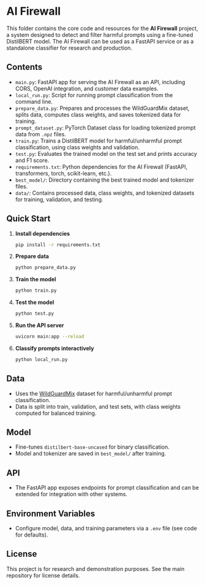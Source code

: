 # AI Firewall

This folder contains the core code and resources for the **AI Firewall** project, a system designed to detect and filter harmful prompts using a fine-tuned DistilBERT model. The AI Firewall can be used as a FastAPI service or as a standalone classifier for research and production.

## Contents

- `main.py`: FastAPI app for serving the AI Firewall as an API, including CORS, OpenAI integration, and customer data examples.
- `local_run.py`: Script for running prompt classification from the command line.
- `prepare_data.py`: Prepares and processes the WildGuardMix dataset, splits data, computes class weights, and saves tokenized data for training.
- `prompt_dataset.py`: PyTorch Dataset class for loading tokenized prompt data from `.npz` files.
- `train.py`: Trains a DistilBERT model for harmful/unharmful prompt classification, using class weights and validation.
- `test.py`: Evaluates the trained model on the test set and prints accuracy and F1 score.
- `requirements.txt`: Python dependencies for the AI Firewall (FastAPI, transformers, torch, scikit-learn, etc.).
- `best_model/`: Directory containing the best trained model and tokenizer files.
- `data/`: Contains processed data, class weights, and tokenized datasets for training, validation, and testing.

## Quick Start

1. **Install dependencies**
   ```sh
   pip install -r requirements.txt
   ```

2. **Prepare data**
   ```sh
   python prepare_data.py
   ```

3. **Train the model**
   ```sh
   python train.py
   ```

4. **Test the model**
   ```sh
   python test.py
   ```

5. **Run the API server**
   ```sh
   uvicorn main:app --reload
   ```

6. **Classify prompts interactively**
   ```sh
   python local_run.py
   ```

## Data
- Uses the [WildGuardMix](https://huggingface.co/datasets/allenai/wildguardmix) dataset for harmful/unharmful prompt classification.
- Data is split into train, validation, and test sets, with class weights computed for balanced training.

## Model
- Fine-tunes `distilbert-base-uncased` for binary classification.
- Model and tokenizer are saved in `best_model/` after training.

## API
- The FastAPI app exposes endpoints for prompt classification and can be extended for integration with other systems.

## Environment Variables
- Configure model, data, and training parameters via a `.env` file (see code for defaults).

## License
This project is for research and demonstration purposes. See the main repository for license details.
